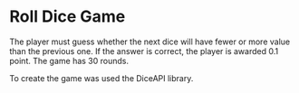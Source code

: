 # Roll Dice Game

The player must guess whether the next dice will have fewer or more value than the previous one. If the answer is correct, the player is awarded 0.1 point. The game has 30 rounds. 

To create the game was used the DiceAPI library.   